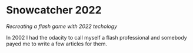 # Snowcatcher 2022

*Recreating a flash game with 2022 techology*

In 2002 I had the odacity to call myself a flash professional and somebody payed me to write a few articles for them.